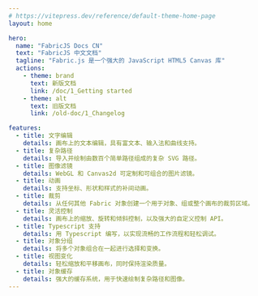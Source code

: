 ```yaml
---
# https://vitepress.dev/reference/default-theme-home-page
layout: home

hero:
  name: "FabricJS Docs CN"
  text: "FabricJS 中文文档"
  tagline: "Fabric.js 是一个强大的 JavaScript HTML5 Canvas 库"
  actions:
    - theme: brand
      text: 新版文档
      link: /doc/1_Getting started
    - theme: alt
      text: 旧版文档
      link: /old-doc/1_Changelog

features:
  - title: 文字编辑
    details: 画布上的文本编辑，具有富文本、输入法和曲线支持。
  - title: 复杂路径
    details: 导入并绘制由数百个简单路径组成的复杂 SVG 路径。
  - title: 图像滤镜
    details: WebGL 和 Canvas2d 可定制和可组合的图片滤镜。
  - title: 动画
    details: 支持坐标、形状和样式的补间动画。
  - title: 裁剪
    details: 从任何其他 Fabric 对象创建一个用于对象、组或整个画布的裁剪区域。
  - title: 灵活控制
    details: 画布上的缩放、旋转和倾斜控制，以及强大的自定义控制 API。
  - title: Typescript 支持
    details: 用 Typescript 编写，以实现流畅的工作流程和轻松调试。
  - title: 对象分组
    details: 将多个对象组合在一起进行选择和变换。
  - title: 视图变化
    details: 轻松缩放和平移画布，同时保持渲染质量。
  - title: 对象缓存
    details: 强大的缓存系统，用于快速绘制复杂路径和图像。
---
```

